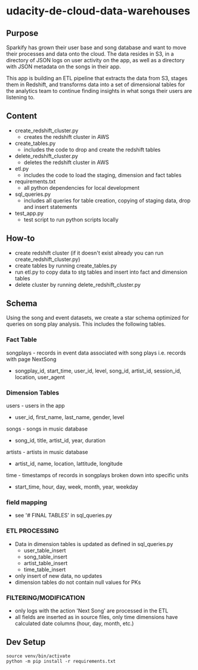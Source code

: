 # udacity-de-cloud-data-warehouses

## Purpose
Sparkify has grown their user base and song database and 
want to move their processes and data onto the cloud. 
The data resides in S3, in a directory 
of JSON logs on user activity on the app, as well as a 
directory with JSON metadata on the songs in their app.

This app is building an ETL pipeline that extracts the data 
from S3, stages them in Redshift, and transforms data into 
a set of dimensional tables for the analytics team to 
continue finding insights in what songs their users are 
listening to.

## Content
* create_redshift_cluster.py
  * creates the redshift cluster in AWS
* create_tables.py
  * includes the code to drop and create the redshift tables
* delete_redshift_cluster.py
  * deletes the redshift cluster in AWS
* etl.py
  * includes the code to load the staging, dimension and fact tables
* requirements.txt
  * all python dependencies for local development
* sql_queries.py
  * includes all queries for table creation, copying of staging
  data, drop and insert statements
* test_app.py
  * test script to run python scripts locally

## How-to
* create redshift cluster (if it doesn't exist already you
can run create_redshift_cluster.py)
* create tables by running create_tables.py
* run etl.py to copy data to stg tables and insert into
fact and dimension tables
* delete cluster by running delete_redshift_cluster.py

## Schema

Using the song and event datasets, we create a star schema 
optimized for queries on song play analysis. This includes 
the following tables.

### Fact Table
songplays - records in event data associated with song plays 
i.e. records with page NextSong

* songplay_id, start_time, user_id, level, song_id, artist_id, session_id, location, user_agent

### Dimension Tables
users - users in the app
* user_id, first_name, last_name, gender, level

songs - songs in music database
* song_id, title, artist_id, year, duration

artists - artists in music database
* artist_id, name, location, lattitude, longitude

time - timestamps of records in songplays broken down into 
specific units
* start_time, hour, day, week, month, year, weekday

### field mapping

* see '# FINAL TABLES' in sql_queries.py

### ETL PROCESSING

* Data in dimension tables is updated as defined in sql_queries.py
  * user_table_insert
  * song_table_insert
  * artist_table_insert
  * time_table_insert 
* only insert of new data, no updates
* dimension tables do not contain null values for PKs

### FILTERING/MODIFICATION

* only logs with the action 'Next Song' are processed in the ETL
* all fields are inserted as in source files, only time dimensions have calculated date columns (hour, day, month, etc.)

## Dev Setup
```
source venv/bin/activate
python -m pip install -r requirements.txt
```
